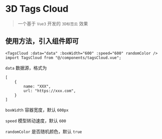 # 3D Tags Cloud

> 一个基于 `Vue3` 开发的 `3D标签云` 效果

## 使用方法，引入组件即可

```Vue
<TagsCloud :data="data" :boxWidth="600" :speed="600" randomColor />
import TagsCloud from "@/components/tagsCloud.vue";
```

`data` 数据源，格式为

```array
[
    {
        name: "XXX",
        url: "https://xxx.com",
    }
]
```

`boxWidth` 容器宽度，默认 `600px`

`speed` 模型转动速度，默认 `600`

`randomColor` 是否随机颜色，默认 `true`
